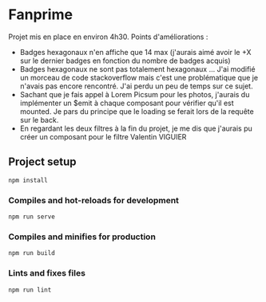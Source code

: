 # Fanprime

Projet mis en place en environ 4h30.
Points d'améliorations :

- Badges hexagonaux n'en affiche que 14 max (j'aurais aimé avoir le +X sur le dernier badges en fonction du nombre de badges acquis)
- Badges hexagonaux ne sont pas totalement hexagonaux ... J'ai modifié un morceau de code stackoverflow mais c'est une problématique que je n'avais pas encore rencontré. J'ai perdu un peu de temps sur ce sujet.
- Sachant que je fais appel à Lorem Picsum pour les photos, j'aurais du implémenter un $emit à chaque composant pour vérifier qu'il est mounted. Je pars du principe que le loading se ferait lors de la requête sur le back.
- En regardant les deux filtres à la fin du projet, je me dis que j'aurais pu créer un composant pour le filtre
  Valentin VIGUIER

## Project setup

```
npm install
```

### Compiles and hot-reloads for development

```
npm run serve
```

### Compiles and minifies for production

```
npm run build
```

### Lints and fixes files

```
npm run lint
```
